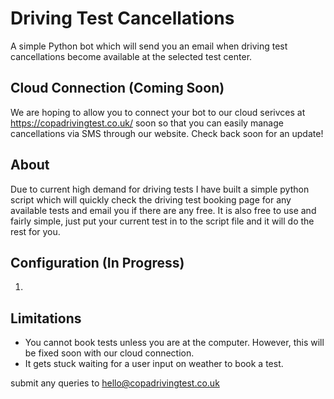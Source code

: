 # Driving Test Cancellations
A simple Python bot which will send you an email when driving test cancellations become available at the selected test center.

## Cloud Connection (Coming Soon)
We are hoping to allow you to connect your bot to our cloud serivces at https://copadrivingtest.co.uk/ soon so that you can easily manage cancellations via SMS through our website. Check back soon for an update!

## About
Due to current high demand for driving tests I have built a simple python script which will quickly check the driving test booking page for any available tests and email you if there are any free. It is also free to use and fairly simple, just put your current test in to the script file and it will do the rest for you.

## Configuration (In Progress)
1) 

## Limitations
- You cannot book tests unless you are at the computer. However, this will be fixed soon with our cloud connection.
- It gets stuck waiting for a user input on weather to book a test.

submit any queries to hello@copadrivingtest.co.uk
